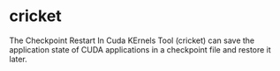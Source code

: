 # cricket

The Checkpoint Restart In Cuda KErnels Tool (cricket)  can save the application state of CUDA applications in a checkpoint file and restore it later.